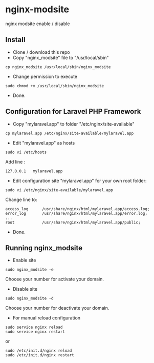 # nginx-modsite #
nginx modsite enable / disable 

## Install ##
* Clone / download this repo
* Copy "nginx_modsite" file to "/usr/local/sbin"
```
cp nginx_modsite /usr/local/sbin/nginx_modsite
```
* Change permission to execute 
```
sudo chmod +x /usr/local/sbin/nginx_modsite
```
* Done.


## Configuration for Laravel PHP Framework ##
* Copy "mylaravel.app" to folder "/etc/nginx/site-available"
```
cp mylaravel.app /etc/nginx/site-available/mylaravel.app
```
* Edit "mylaravel.app" as hosts
```
sudo vi /etc/hosts
```
Add line :
```
127.0.0.1   mylaravel.app
```
* Edit configuration site "mylaravel.app" for your own root folder:
```
sudo vi /etc/nginx/site-available/mylaravel.app
``` 
Change line to:
```
access_log      /usr/share/nginx/html/mylaravel.app/access.log;  
error_log       /usr/share/nginx/html/mylaravel.app/error.log;
...
root            /usr/share/nginx/html/mylaravel.app/public;
```
* Done.



## Running nginx_modsite ##
* Enable site
```
sudo nginx_modsite -e
```
Choose your number for activate your domain.
* Disable site
```
sudo nginx_modsite -d
```
Choose your number for deactivate your domain.
* For manual reload configuration
```
sudo service nginx reload
sudo service nginx restart
```
or
```
sudo /etc/init.d/nginx reload
sudo /etc/init.d/nginx restart
```
